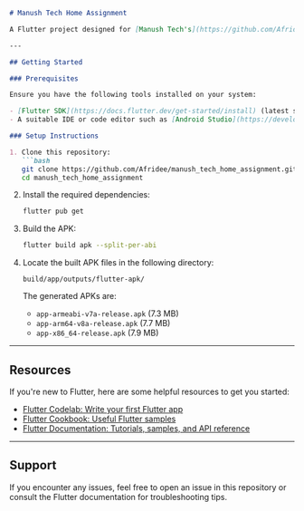 

```markdown
# Manush Tech Home Assignment

A Flutter project designed for [Manush Tech's](https://github.com/Afridee/manush_tech_home_assignment) technical assignment. This repository contains the codebase and instructions for building and running the app.

---

## Getting Started

### Prerequisites

Ensure you have the following tools installed on your system:

- [Flutter SDK](https://docs.flutter.dev/get-started/install) (latest stable version recommended)
- A suitable IDE or code editor such as [Android Studio](https://developer.android.com/studio) or [VS Code](https://code.visualstudio.com/)

### Setup Instructions

1. Clone this repository:
   ```bash
   git clone https://github.com/Afridee/manush_tech_home_assignment.git
   cd manush_tech_home_assignment
   ```

2. Install the required dependencies:
   ```bash
   flutter pub get
   ```

3. Build the APK:
   ```bash
   flutter build apk --split-per-abi
   ```

4. Locate the built APK files in the following directory:
   ```
   build/app/outputs/flutter-apk/
   ```
   The generated APKs are:
    - `app-armeabi-v7a-release.apk` (7.3 MB)
    - `app-arm64-v8a-release.apk` (7.7 MB)
    - `app-x86_64-release.apk` (7.9 MB)

---

## Resources

If you're new to Flutter, here are some helpful resources to get you started:

- [Flutter Codelab: Write your first Flutter app](https://docs.flutter.dev/get-started/codelab)
- [Flutter Cookbook: Useful Flutter samples](https://docs.flutter.dev/cookbook)
- [Flutter Documentation: Tutorials, samples, and API reference](https://docs.flutter.dev/)

---

## Support

If you encounter any issues, feel free to open an issue in this repository or consult the Flutter documentation for troubleshooting tips.
```
